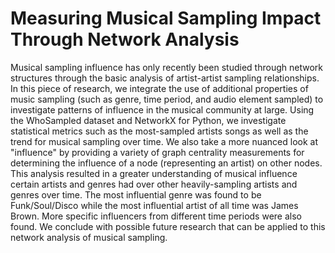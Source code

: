 # Measuring Musical Sampling Impact Through Network Analysis

Musical sampling influence has only recently been studied through network structures through
the basic analysis of artist-artist sampling relationships. In this piece of research, we integrate the use of
additional properties of music sampling (such as genre, time period, and audio element sampled) to
investigate patterns of influence in the musical community at large. Using the WhoSampled dataset and NetworkX for Python,
we investigate statistical metrics such as the most-sampled artists songs as well as the trend for
musical sampling over time. We also take a more nuanced look at "influence" by providing a variety
of graph centrality measurements for determining the influence of a node (representing an artist) on
other nodes. This analysis resulted in a greater understanding of musical influence certain artists
and genres had over other heavily-sampling artists and genres over time. The most influential genre
was found to be Funk/Soul/Disco while the most influential artist of all time was James Brown.
More specific influencers from different time periods were also found. We conclude with possible
future research that can be applied to this network analysis of musical sampling.
